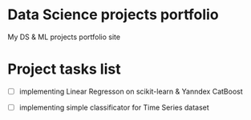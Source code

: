 # Data Science projects portfolio
My DS &amp; ML projects portfolio site

# Project tasks list
- [ ] implementing Linear Regresson on scikit-learn & Yanndex CatBoost
- [ ] implementing simple classificator for Time Series dataset 


